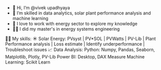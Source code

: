 - 👋 Hi, I’m @vivek upadhyaya
- 👀 I’m skilled in data analytics, solar plant performance analysis and machine learning
- 🌱 I love to work with energy sector to explore my knowledge
- 🧑‍🎓   I did my master's in energy systems engineering

🧑‍💻 My skills: 
      ☀️ Solar Energy: PVsyst | PV*SOL | PVWatts | PV-Lib | Plant Performance analysis | Loss estimate | Identify underperformance | Troubleshoot issues
      📈 Data Analysis: 
                       Python: Numpy, Pandas, Seaborn, Matplotlib, Plotly, PV-Lib
                       Power BI: Desktop, DAX Measure
                        Machine Learning: Scikit Learn
                     
<!---
vivekupadhyaya/vivekupadhyaya is a ✨ special ✨ repository because its `README.md` (this file) appears on your GitHub profile.
You can click the Preview link to take a look at your changes.
--->
